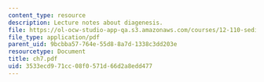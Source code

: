 ```yaml
---
content_type: resource
description: Lecture notes about diagenesis.
file: https://ol-ocw-studio-app-qa.s3.amazonaws.com/courses/12-110-sedimentary-geology-spring-2007/3533ecd971cc08f0571d66d2a8edd477_ch7.pdf
file_type: application/pdf
parent_uid: 9bcbba57-764e-55d8-8a7d-1338c3dd203e
resourcetype: Document
title: ch7.pdf
uid: 3533ecd9-71cc-08f0-571d-66d2a8edd477
---
```

